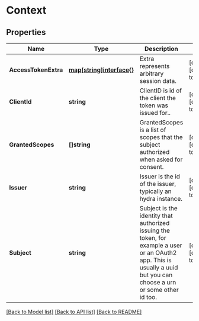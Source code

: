 # Context

## Properties
Name | Type | Description | Notes
------------ | ------------- | ------------- | -------------
**AccessTokenExtra** | [**map[string]interface{}**](interface{}.md) | Extra represents arbitrary session data. | [optional] [default to null]
**ClientId** | **string** | ClientID is id of the client the token was issued for.. | [optional] [default to null]
**GrantedScopes** | **[]string** | GrantedScopes is a list of scopes that the subject authorized when asked for consent. | [optional] [default to null]
**Issuer** | **string** | Issuer is the id of the issuer, typically an hydra instance. | [optional] [default to null]
**Subject** | **string** | Subject is the identity that authorized issuing the token, for example a user or an OAuth2 app. This is usually a uuid but you can choose a urn or some other id too. | [optional] [default to null]

[[Back to Model list]](../README.md#documentation-for-models) [[Back to API list]](../README.md#documentation-for-api-endpoints) [[Back to README]](../README.md)


